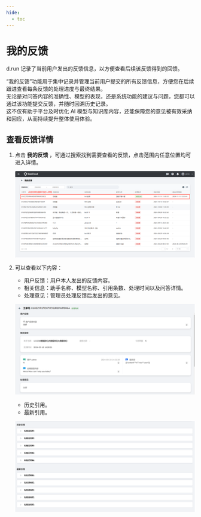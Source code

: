 ```yaml
---
hide:
  - toc
---
```


# 我的反馈

d.run 记录了当前用户发出的反馈信息，以方便查看后续该反馈得到的回馈。

“我的反馈”功能用于集中记录并管理当前用户提交的所有反馈信息，方便您在后续跟进查看每条反馈的处理进度与最终结果。  
无论是对问答内容的准确性、模型的表现，还是系统功能的建议与问题，您都可以通过该功能提交反馈，并随时回溯历史记录。  
这不仅有助于平台及时优化 AI 模型与知识库内容，还能保障您的意见被有效采纳和回应，从而持续提升整体使用体验。

## 查看反馈详情

1. 点击 **我的反馈** ，可通过搜索找到需要查看的反馈，点击范围内任意位置均可进入详情。

    ![my feedback](images/my-feedback.jpg)

2. 可以查看以下内容：

    - 用户反馈：用户本人发出的反馈内容。
    - 相关信息：助手名称、模型名称、引用条数、处理时间以及问答详情。
    - 处理意见：管理员处理反馈后发出的意见。

    ![my feedback detail](images/my-feedback-detail.png)

    - 历史引用。
    - 最新引用。

    ![quote](images/quote.png)
